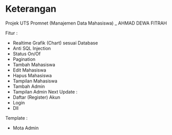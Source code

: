 # Keterangan
Projek UTS Promnet (Manajemen Data Mahasiswa) _ AHMAD DEWA FITRAH

Fitur : 
- Realtime Grafik (Chart) sesuai Database
- Anti SQL Injection
- Status On/Of
- Pagination
- Tambah Mahasiswa
- Edit Mahasiswa
- Hapus Mahasiswa
- Tampilan Mahasiswa
- Tambah Admin
- Tampilan Admin
Next Update :
- Daftar (Register) Akun
- Login
- Dll

Template : 
- Mota Admin
